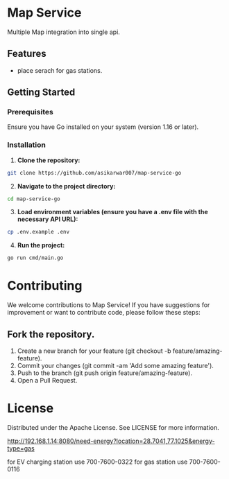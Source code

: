 # Map Service

Multiple Map integration into single api.

## Features

- place serach for gas stations.


## Getting Started

### Prerequisites

Ensure you have Go installed on your system (version 1.16 or later).

### Installation

1.  **Clone the repository:**
```bash
git clone https://github.com/asikarwar007/map-service-go
```

2. **Navigate to the project directory:**
```bash
cd map-service-go
```

3. **Load environment variables (ensure you have a .env file with the necessary API URL):**
```bash
cp .env.example .env
```

4. **Run the project:**
```bash
go run cmd/main.go
```


# Contributing
We welcome contributions to Map Service! If you have suggestions for improvement or want to contribute code, please follow these steps:

## Fork the repository.
1. Create a new branch for your feature (git checkout -b feature/amazing-feature).
2. Commit your changes (git commit -am 'Add some amazing feature').
3. Push to the branch (git push origin feature/amazing-feature).
4. Open a Pull Request.

# License
Distributed under the Apache License. See LICENSE for more information.




http://192.168.1.14:8080/need-energy?location=28.7041,77.1025&energy-type=gas

for EV charging station use 700-7600-0322
for gas station use 700-7600-0116